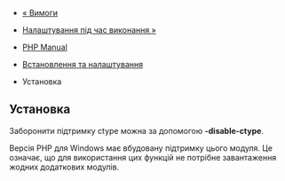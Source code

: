 - [« Вимоги](ctype.requirements.md)
- [Налаштування під час виконання »](ctype.configuration.md)

- [PHP Manual](index.md)
- [Встановлення та налаштування](ctype.setup.md)
- Установка

## Установка

Заборонити підтримку ctype можна за допомогою **-disable-ctype**.

Версія PHP для Windows має вбудовану підтримку цього модуля. Це
означає, що для використання цих функцій не потрібне завантаження
жодних додаткових модулів.
